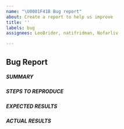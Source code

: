 ```yaml
---
name: "\U0001F41B Bug report"
about: Create a report to help us improve
title: ''
labels: bug
assignees: LeoBrider, natifridman, Nofarliv

---
```


## Bug Report 

##### SUMMARY
<!--- Explain the problem briefly -->

##### STEPS TO REPRODUCE
<!--- Show exactly how to reproduce the problem, using a minimal test-case. -->


##### EXPECTED RESULTS
<!--- What did you expect to happen when running the steps above? -->

##### ACTUAL RESULTS
<!--- What actually happened? Include screenshots, if applicable. -->

<!--- Paste verbatim tracebacks here, if applicable. -->
```

```
